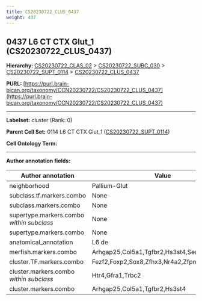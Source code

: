 ```yaml
---
title: CS20230722_CLUS_0437
weight: 437
---
```

## 0437 L6 CT CTX Glut_1 (CS20230722_CLUS_0437)
<b>Hierarchy: </b>
[CS20230722_CLAS_02](../CS20230722_CLAS_02) >
[CS20230722_SUBC_030](../CS20230722_SUBC_030) >
[CS20230722_SUPT_0114](../CS20230722_SUPT_0114) >
[CS20230722_CLUS_0437](../CS20230722_CLUS_0437)

**PURL:** [https://purl.brain-bican.org/taxonomy/CCN20230722/CS20230722_CLUS_0437](https://purl.brain-bican.org/taxonomy/CCN20230722/CS20230722_CLUS_0437)

---


**Labelset:** cluster (Rank: 0)

**Parent Cell Set:** 0114 L6 CT CTX Glut_1 ([CS20230722_SUPT_0114](../CS20230722_SUPT_0114))



**Cell Ontology Term:** 

[MARKER GENES.]: #


---

[TRANSFERRED ANNOTATIONS.]: #


[AUTHOR ANNOTATION FIELDS.]: #


**Author annotation fields:**

| Author annotation | Value |
|-------------------|-------|
|neighborhood|Pallium-Glut|
|subclass.tf.markers.combo|None|
|subclass.markers.combo|None|
|supertype.markers.combo _within subclass_|None|
|supertype.markers.combo|None|
|anatomical_annotation|L6 de|
|merfish.markers.combo|Arhgap25,Col5a1,Tgfbr2,Hs3st4,Serpinb8,Rab3b|
|cluster.TF.markers.combo|Fezf2,Foxp2,Sox8,Zfhx3,Nr4a2,Zfpm2|
|cluster.markers.combo _within subclass_|Htr4,Gfra1,Trbc2|
|cluster.markers.combo|Arhgap25,Col5a1,Tgfbr2,Hs3st4|
